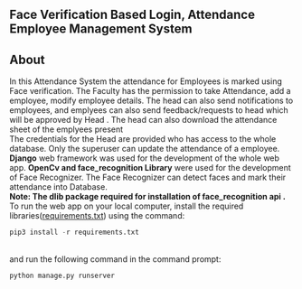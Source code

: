 ## Face Verification Based Login, Attendance Employee Management System
## About
In this Attendance System the attendance for Employees is marked using Face verification. The Faculty has the permission to take Attendance, add a employee, modify employee details. The head can also send notifications to employees, and emplyees can also send feedback/requests to head which will be approved by Head . The head can also download the attendance sheet of the emplyees present<br>
The credentials for the Head are provided who has access to the whole database. Only the superuser can update the attendance of a employee.<br>
**Django** web framework was used for the development of the whole web app. **OpenCv and face_recognition Library** were used for the development of Face Recognizer. The Face Recognizer can detect faces and mark their attendance into Database.<br>
**Note: The dlib package required for installation of face_recognition api .**<br>
To run the web app on your local computer, install the required libraries([requirements.txt](https://github.com/ss1208/Employee_Management_System/blob/main/requirements.txt)) using the command:<br>
```python
pip3 install -r requirements.txt
``` 
<br>and run the following command in the command prompt:<br>
```python
python manage.py runserver
``` 



<br/>
